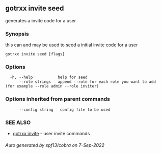 ## gotrxx invite seed

generates a invite code for a user

### Synopsis

this can and may be used to seed a initial invite code for a user

```
gotrxx invite seed [flags]
```

### Options

```
  -h, --help           help for seed
      --role strings   append --role for each role you want to add (for example --role admin --role inviter)
```

### Options inherited from parent commands

```
      --config string   config file to be used
```

### SEE ALSO

* [gotrxx invite](gotrxx_invite.md)	 - user invite commands

###### Auto generated by spf13/cobra on 7-Sep-2022
